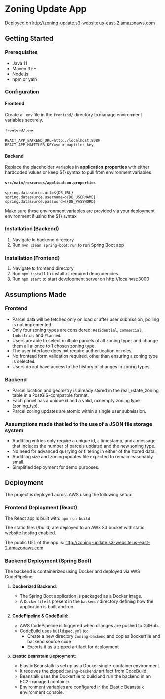 # Zoning Update App

Deployed on http://zoning-update.s3-website.us-east-2.amazonaws.com

## Getting Started

### Prerequisites

- Java 11
- Maven 3.6+
- Node.js
- npm or yarn

### Configuration

#### Frontend
Create a `.env` file in the `frontend/` directory to manage environment variables securely.

#### `frontend/.env`
```env
REACT_APP_BACKEND_URL=http://localhost:8080
REACT_APP_MAPTILER_KEY=your_maptiler_key
```

#### Backend
Replace the placeholder variables in **application.properties** with either hardcoded values or keep ${} syntax to pull from environment variables 

#### `src/main/resources/application.properties`
```env
spring.datasource.url=${DB_URL}
spring.datasource.username=${DB_USERNAME}
spring.datasource.password=${DB_PASSWORD}
```

Make sure these environment variables are provided via your deployment environment if using the ${} syntax

### Installation (Backend)

1. Navigate to backend directory
2. Run `mvn clean spring-boot:run` to run Spring Boot app

### Installation (Frontend)
1. Navigate to frontend directory
2. Run `npm install` to install all required dependencies.
3. Run `npm start` to start development server on http://localhost:3000

## Assumptions Made

### Frontend
- Parcel data will be fetched only on load or after user submission, polling is not implemented.
- Only four zoning types are considered: `Residential`, `Commercial`, `Industrial` and `Planned`.
- Users are able to select multiple parcels of all zoning types and change them all at once to 1 chosen zoning type.
- The user interface does not require authentication or roles.
- No frontend form validation required, other than ensuring a zoning type is selected.
- Users do not have access to the history of changes in zoning types.

### Backend
- Parcel location and geometry is already stored in the real_estate_zoning table in a PostGIS-compatible format.
- Each parcel has a unique id and a valid, nonempty zoning type (zoning_typ).
- Parcel zoning updates are atomic within a single user submission.

### Assumptions made that led to the use of a JSON file storage system
- Audit log entries only require a unique id, a timestamp, and a message that includes the number of parcels updated and the new zoning type.
- No need for advanced querying or filtering in either of the stored data.
- Audit log size and zoning updates file expected to remain reasonably small.
- Simplified deployment for demo purposes.

## Deployment
The project is deployed across AWS using the following setup:

### Frontend Deployment (React)
The React app is built with: `npm run build`

The static files (/build) are deployed to an AWS S3 bucket with static website hosting enabled.

The public URL of the app is: http://zoning-update.s3-website.us-east-2.amazonaws.com

### Backend Deployment (Spring Boot)
The backend is containerized using Docker and deployed via AWS CodePipeline.

1. **Dockerized Backend**:
   - The Spring Boot application is packaged as a Docker image.
   - A `Dockerfile` is present in the `backend/` directory defining how the application is built and run.

2. **CodePipeline & CodeBuild**:
   - AWS CodePipeline is triggered when changes are pushed to GitHub.
   - CodeBuild uses `buildspec.yml` to:
     - Create a new directory `zoning-backend` and copies Dockerfile and backend source code
     - Exports it as a zipped artifact for deployment

3. **Elastic Beanstalk Deployment**:
   - Elastic Beanstalk is set up as a Docker single-container environment.
   - It receives the zipped `zoning-backend/` artifact from CodeBuild.
   - Beanstalk uses the Dockerfile to build and run the backend in an EC2-managed container.
   - Environment variables are configured in the Elastic Beanstalk environment console.

